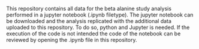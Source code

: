 This repository contains all data for the beta alanine study analysis performed in a jupyter notebook (.ipynb filetype).
The jupyter notebook can be downloaded and the analysis replicated with the additional data uploaded to this repository.
To do so, python and Jupyter is needed.
If the execution of the code is not intended the code of the notebook can be reviewed by opening the .ipynb file in this repository.
